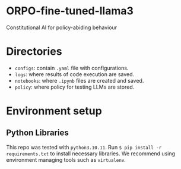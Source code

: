 # ORPO-fine-tuned-llama3

Constitutional AI for policy-abiding behaviour

# Directories
* `configs`: contain `.yaml` file with configurations.
* `logs`: where results of code execution are saved.
* `notebooks`: where `.ipynb` files are created and saved.
* `policy`: where policy for testing LLMs are stored.

# Environment setup

## Python Libraries
This repo was tested with `python3.10.11`.
Run `$ pip install -r requirements.txt` to install necessary libraries.
We recommend using environment managing tools such as `virtualenv`.





